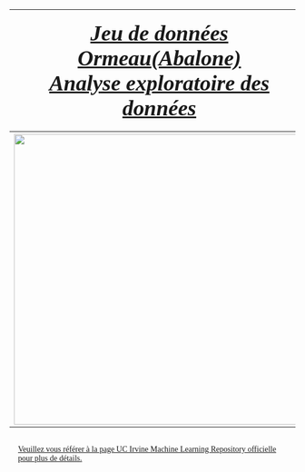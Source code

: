 <table>
<tr>                                                                                   
     <th>
         <div style='padding:15px;color:#030aa7;font-size:240%;text-align: center;font-style: italic;font-weight: bold;font-family: Georgia, serif'><a href="https://www.kaggle.com/datasets/alicenkbaytop/abalone-dataset/data">Jeu de données Ormeau(Abalone)<br>Analyse exploratoire des données</a></div>
     </th>
     <th><img src="https://raw.githubusercontent.com/rbizoi/MachineLearning/refs/heads/master/images/abalone.jpg" width="96"></th>
 </tr>
<tr>                                                                                   
     <th><img src="https://raw.githubusercontent.com/rbizoi/MachineLearning/refs/heads/master/images/abalone01.jpg" width="512"></th>
 </tr>    
</table>


<div style='padding:15px;color:#030aa7;font-size:100%;text-align: left;font-family: Georgia, serif'><a href="https://archive.ics.uci.edu/dataset/1/abalone">Veuillez vous référer à la page UC Irvine Machine Learning Repository officielle pour plus de détails.</a></div>